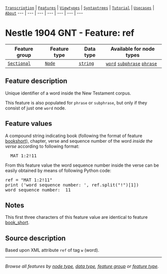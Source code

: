 <a name="start"></a>
[`Transcription`](../transcription.md#start) | [`Features`](README.md#start) | [`Viewtypes`](../viewtypes.md#start) | [`Syntaxtrees`](../syntaxtrees.md#start) | [`Tutorial`](../../tutorial/README.md#start) | [`Usecases`](../usecases/README.md#start) | [`About`](../about.md#start)
---  | --- | --- | --- | --- | --- | ---

# Nestle 1904 GNT - Feature: ref

Feature group | Feature type | Data type | Available for node types
---  | --- | --- | --- 
[`Sectional`](featuresbygroup.md#sectional-features) | [`Node`](featuresbyfeaturetype.md#node-features) | [`string`](featuresbydatatype.md#string-datatype) | [`word`](featuresbynodetype.md#word-nodes) [`subphrase`](featuresbynodetype.md#subphrase-nodes)  [`phrase`](featuresbynodetype.md#phrase-notes)

## Feature description

Unique identifier of a word inside the New Testament corpus.

This feature is also populated for `phrase` or `subphrase`, but only if they consist of just one `word` node.

## Feature values

A compound string indicating book (following the format of feature [bookshort](bookshort.md#start)), chapter, verse and sequence number of the word *inside the verse* according to following format:

<pre>
  MAT 1:2!11
</pre>

From this feature value the word sequence number inside the verse can be easily obtained by means of following Python code:
<pre>
ref = "MAT 1:2!11"
print ('word sequence number: ', ref.split("!")[1])
word sequence number:  11
</pre>

## Notes

This first three characters of this feature value are identical to feature [book_short](book_short.md#start).

## Source description

Based upon XML attribute `ref` of tag `w` (word).

---
###### *Browse all features by [node type](featuresbynodetype.md#start), [data type](featuresbydatatype.md#start), [feature group](featuresbygroup.md#start) or [feature type](featuresbyfeaturetype.md#start).*
